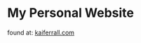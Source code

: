 # My Personal Website

found at: <a target="_blank" href="http://kaiferrall.com">kaiferrall.com</a>
